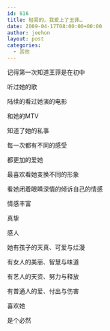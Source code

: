 ```yaml
---
id: 616
title: 轻易的，我爱上了王菲…
date: 2009-04-17T08:00:00+00:00
author: jeehon
layout: post
categories:
  - 其他
---
```

记得第一次知道王菲是在初中
  
听过她的歌
  
陆续的看过她演的电影
  
和她的MTV
  
知道了她的私事
  
每一次都有不同的感受
  
都更加的爱她
  
最喜欢看她变换不同的形象
  
看她闭着眼睛深情的倾诉自己的情感
  
情感丰富
  
真挚
  
感人
  
她有孩子的天真、可爱与烂漫
  
有女人的美丽、智慧与味道
  
有艺人的天资、努力与释放
  
有普通人的爱、付出与伤害
  
喜欢她
  
是个必然